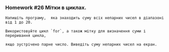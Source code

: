 ### Homework #26  Мітки в циклах.
    Напишіть програму,  яка знаходить суму всіх непарних чисел в діапазоні від 1 до 20. 
    
    Використовуйте цикл `for`, а також мітку для визначення суми і переривання цикла, 
    
    якщо зустрічено парне число. Виведіть суму непарних чисел на екран.